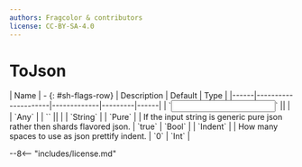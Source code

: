 ```yaml
---
authors: Fragcolor & contributors
license: CC-BY-SA-4.0
---
```



# ToJson

<div class="sh-parameters" markdown="1">
| Name | - {: #sh-flags-row} | Description | Default | Type |
|------|---------------------|-------------|---------|------|
| `<input>` || | | `Any` |
| `<output>` || | | `String` |
| `Pure` |  | If the input string is generic pure json rather then shards flavored json. | `true` | `Bool` |
| `Indent` |  | How many spaces to use as json prettify indent. | `0` | `Int` |

</div>



--8<-- "includes/license.md"
